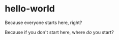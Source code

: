 # hello-world
Because everyone starts here, right? 

Because if you don't start here, where *do* you start?
